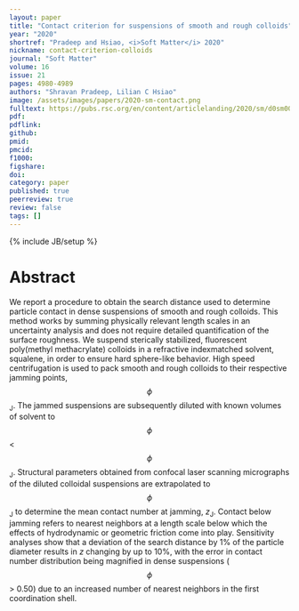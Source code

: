 ```yaml
---
layout: paper
title: "Contact criterion for suspensions of smooth and rough colloids"
year: "2020"
shortref: "Pradeep and Hsiao, <i>Soft Matter</i> 2020"
nickname: contact-criterion-colloids
journal: "Soft Matter"
volume: 16
issue: 21
pages: 4980-4989
authors: "Shravan Pradeep, Lilian C Hsiao"
image: /assets/images/papers/2020-sm-contact.png
fulltext: https://pubs.rsc.org/en/content/articlelanding/2020/sm/d0sm00072h#!
pdf: 
pdflink: 
github: 
pmid: 
pmcid: 
f1000: 
figshare: 
doi: 
category: paper
published: true
peerreview: true
review: false
tags: []
---
```

{% include JB/setup %}

# Abstract 

We report a procedure to obtain the search distance used to determine particle contact in dense
suspensions of smooth and rough colloids. This method works by summing physically relevant length scales in an uncertainty analysis and does not require detailed quantification of the surface roughness. We suspend sterically stabilized, fluorescent poly(methyl methacrylate) colloids in a refractive indexmatched solvent, squalene, in order to ensure hard sphere-like behavior. High speed centrifugation is used to pack smooth and rough colloids to their respective jamming points, $$\phi$$<sub>J</sub>. The jammed suspensions are subsequently diluted with known volumes of solvent to $$\phi$$ < $$\phi$$<sub>J</sub>. Structural parameters obtained from confocal laser scanning micrographs of the diluted colloidal suspensions are extrapolated to $$\phi$$<sub>J</sub> to determine the mean contact number at jamming, <i>z</i><sub>J</sub>. Contact below jamming refers to nearest neighbors at a length scale below which the effects of hydrodynamic or geometric friction come into play. Sensitivity analyses show that a deviation of the search distance by 1% of the particle diameter results in <i>z</i> changing by up to 10%, with the error in contact number distribution being magnified in dense suspensions ($$\phi$$ > 0.50) due to an increased number of nearest neighbors in the first coordination shell.